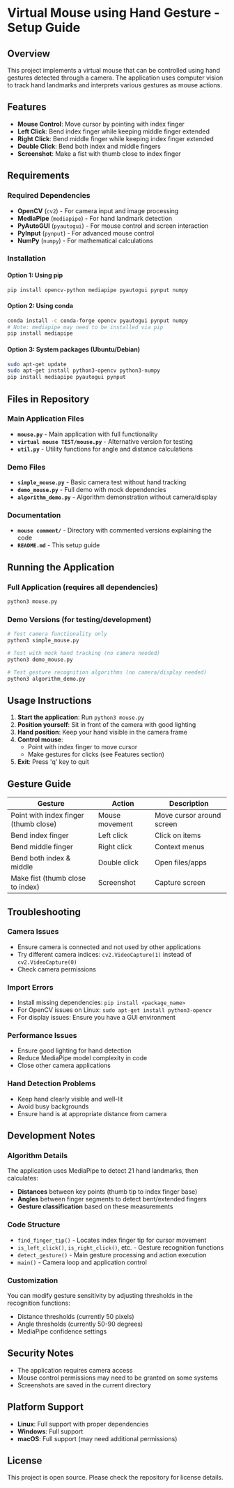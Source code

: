 # Virtual Mouse using Hand Gesture - Setup Guide

## Overview
This project implements a virtual mouse that can be controlled using hand gestures detected through a camera. The application uses computer vision to track hand landmarks and interprets various gestures as mouse actions.

## Features
- **Mouse Control**: Move cursor by pointing with index finger
- **Left Click**: Bend index finger while keeping middle finger extended
- **Right Click**: Bend middle finger while keeping index finger extended  
- **Double Click**: Bend both index and middle fingers
- **Screenshot**: Make a fist with thumb close to index finger

## Requirements

### Required Dependencies
- **OpenCV** (`cv2`) - For camera input and image processing
- **MediaPipe** (`mediapipe`) - For hand landmark detection
- **PyAutoGUI** (`pyautogui`) - For mouse control and screen interaction
- **PyInput** (`pynput`) - For advanced mouse control
- **NumPy** (`numpy`) - For mathematical calculations

### Installation

#### Option 1: Using pip
```bash
pip install opencv-python mediapipe pyautogui pynput numpy
```

#### Option 2: Using conda
```bash
conda install -c conda-forge opencv pyautogui pynput numpy
# Note: mediapipe may need to be installed via pip
pip install mediapipe
```

#### Option 3: System packages (Ubuntu/Debian)
```bash
sudo apt-get update
sudo apt-get install python3-opencv python3-numpy
pip install mediapipe pyautogui pynput
```

## Files in Repository

### Main Application Files
- **`mouse.py`** - Main application with full functionality
- **`virtual mouse TEST/mouse.py`** - Alternative version for testing
- **`util.py`** - Utility functions for angle and distance calculations

### Demo Files
- **`simple_mouse.py`** - Basic camera test without hand tracking
- **`demo_mouse.py`** - Full demo with mock dependencies  
- **`algorithm_demo.py`** - Algorithm demonstration without camera/display

### Documentation
- **`mouse comment/`** - Directory with commented versions explaining the code
- **`README.md`** - This setup guide

## Running the Application

### Full Application (requires all dependencies)
```bash
python3 mouse.py
```

### Demo Versions (for testing/development)
```bash
# Test camera functionality only
python3 simple_mouse.py

# Test with mock hand tracking (no camera needed)
python3 demo_mouse.py

# Test gesture recognition algorithms (no camera/display needed)
python3 algorithm_demo.py
```

## Usage Instructions

1. **Start the application**: Run `python3 mouse.py`
2. **Position yourself**: Sit in front of the camera with good lighting
3. **Hand position**: Keep your hand visible in the camera frame
4. **Control mouse**: 
   - Point with index finger to move cursor
   - Make gestures for clicks (see Features section)
5. **Exit**: Press 'q' key to quit

## Gesture Guide

| Gesture | Action | Description |
|---------|--------|-------------|
| Point with index finger (thumb close) | Mouse movement | Move cursor around screen |
| Bend index finger | Left click | Click on items |
| Bend middle finger | Right click | Context menus |
| Bend both index & middle | Double click | Open files/apps |
| Make fist (thumb close to index) | Screenshot | Capture screen |

## Troubleshooting

### Camera Issues
- Ensure camera is connected and not used by other applications
- Try different camera indices: `cv2.VideoCapture(1)` instead of `cv2.VideoCapture(0)`
- Check camera permissions

### Import Errors
- Install missing dependencies: `pip install <package_name>`
- For OpenCV issues on Linux: `sudo apt-get install python3-opencv`
- For display issues: Ensure you have a GUI environment

### Performance Issues
- Ensure good lighting for hand detection
- Reduce MediaPipe model complexity in code
- Close other camera applications

### Hand Detection Problems
- Keep hand clearly visible and well-lit
- Avoid busy backgrounds
- Ensure hand is at appropriate distance from camera

## Development Notes

### Algorithm Details
The application uses MediaPipe to detect 21 hand landmarks, then calculates:
- **Distances** between key points (thumb tip to index finger base)
- **Angles** between finger segments to detect bent/extended fingers
- **Gesture classification** based on these measurements

### Code Structure
- `find_finger_tip()` - Locates index finger tip for cursor movement
- `is_left_click()`, `is_right_click()`, etc. - Gesture recognition functions
- `detect_gesture()` - Main gesture processing and action execution
- `main()` - Camera loop and application control

### Customization
You can modify gesture sensitivity by adjusting thresholds in the recognition functions:
- Distance thresholds (currently 50 pixels)
- Angle thresholds (currently 50-90 degrees)
- MediaPipe confidence settings

## Security Notes
- The application requires camera access
- Mouse control permissions may need to be granted on some systems
- Screenshots are saved in the current directory

## Platform Support
- **Linux**: Full support with proper dependencies
- **Windows**: Full support 
- **macOS**: Full support (may need additional permissions)

## License
This project is open source. Please check the repository for license details.